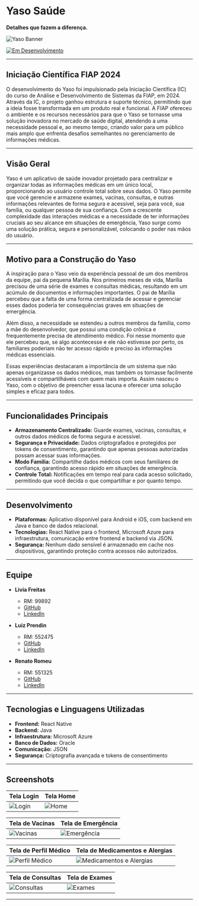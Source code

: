 # Yaso Saúde

**Detalhes que fazem a diferença.**

![Yaso Banner](https://i.ibb.co/4MV9Y03/yaso-banner-github.png)

[![Em Desenvolvimento](https://img.shields.io/badge/status-em%20desenvolvimento-yellow)](https://github.com/seuusuario/seuprojeto)

---

## Iniciação Científica FIAP 2024

O desenvolvimento do Yaso foi impulsionado pela Iniciação Científica (IC) do curso de Análise e Desenvolvimento de Sistemas da FIAP, em 2024. Através da IC, o projeto ganhou estrutura e suporte técnico, permitindo que a ideia fosse transformada em um produto real e funcional. A FIAP ofereceu o ambiente e os recursos necessários para que o Yaso se tornasse uma solução inovadora no mercado de saúde digital, atendendo a uma necessidade pessoal e, ao mesmo tempo, criando valor para um público mais amplo que enfrenta desafios semelhantes no gerenciamento de informações médicas.

---

## Visão Geral

Yaso é um aplicativo de saúde inovador projetado para centralizar e organizar todas as informações médicas em um único local, proporcionando ao usuário controle total sobre seus dados. O Yaso permite que você gerencie e armazene exames, vacinas, consultas, e outras informações relevantes de forma segura e acessível, seja para você, sua família, ou qualquer pessoa de sua confiança. Com a crescente complexidade das interações médicas e a necessidade de ter informações cruciais ao seu alcance em situações de emergência, Yaso surge como uma solução prática, segura e personalizável, colocando o poder nas mãos do usuário.

---

## Motivo para a Construção do Yaso

A inspiração para o Yaso veio da experiência pessoal de um dos membros da equipe, pai da pequena Marília. Nos primeiros meses de vida, Marília precisou de uma série de exames e consultas médicas, resultando em um acúmulo de documentos e informações importantes. O pai de Marília percebeu que a falta de uma forma centralizada de acessar e gerenciar esses dados poderia ter consequências graves em situações de emergência.

Além disso, a necessidade se estendeu a outros membros da família, como a mãe do desenvolvedor, que possui uma condição crônica e frequentemente precisa de atendimento médico. Foi nesse momento que ele percebeu que, se algo acontecesse e ele não estivesse por perto, os familiares poderiam não ter acesso rápido e preciso às informações médicas essenciais.

Essas experiências destacaram a importância de um sistema que não apenas organizasse os dados médicos, mas também os tornasse facilmente acessíveis e compartilháveis com quem mais importa. Assim nasceu o Yaso, com o objetivo de preencher essa lacuna e oferecer uma solução simples e eficaz para todos.

---

## Funcionalidades Principais

- **Armazenamento Centralizado:** Guarde exames, vacinas, consultas, e outros dados médicos de forma segura e acessível.
- **Segurança e Privacidade:** Dados criptografados e protegidos por tokens de consentimento, garantindo que apenas pessoas autorizadas possam acessar suas informações.
- **Modo Família:** Compartilhe dados médicos com seus familiares de confiança, garantindo acesso rápido em situações de emergência.
- **Controle Total:** Notificações em tempo real para cada acesso solicitado, permitindo que você decida o que compartilhar e por quanto tempo.

---

## Desenvolvimento

- **Plataformas:** Aplicativo disponível para Android e iOS, com backend em Java e banco de dados relacional.
- **Tecnologias:** React Native para o frontend, Microsoft Azure para infraestrutura, comunicação entre frontend e backend via JSON.
- **Segurança:** Nenhum dado sensível é armazenado em cache nos dispositivos, garantindo proteção contra acessos não autorizados.

---
## Equipe

- **Livia Freitas**
  - RM: 99892
  - [GitHub](https://github.com/freitaslivia)
  - [LinkedIn](https://www.linkedin.com/in/l%C3%ADvia-freitas-ferreira/)

- **Luiz Prendin**
  - RM: 552475
  - [GitHub](https://github.com/luizPrendin)
  - [LinkedIn](https://www.linkedin.com/in/luizprendin/)

- **Renato Romeu**
  - RM: 551325
  - [GitHub](https://github.com/RenatoRussano)
  - [LinkedIn](https://www.linkedin.com/in/renato-russano-706423a3/)

---

## Tecnologias e Linguagens Utilizadas

- **Frontend:** React Native
- **Backend:** Java
- **Infraestrutura:** Microsoft Azure
- **Banco de Dados:** Oracle
- **Comunicação:** JSON
- **Segurança:** Criptografia avançada e tokens de consentimento

---

## Screenshots

| Tela Login | Tela Home |
|------------------|----------------|
| ![Login](https://i.ibb.co/fpKBCQ5/MODELO-A-005.png) | ![Home](https://i.ibb.co/wCw6f5F/MODELO-A-006.png) |

| Tela de Vacinas | Tela de Emergência |
|---------------|--------------------|
| ![Vacinas](https://i.ibb.co/QdLDkHD/MODELO-A-001.png) | ![Emergência](https://i.ibb.co/0D63LDR/MODELO-A-002.png) |

| Tela de Perfil Médico | Tela de Medicamentos e Alergias |
|------------------|----------------|
| ![Perfil Médico](https://i.ibb.co/2n5gGL8/MODELO-A-003.png) | ![Medicamentos e Alergias](https://i.ibb.co/0JcyL3X/MODELO-A-004.png) |

| Tela de Consultas | Tela de Exames |
|------------------|----------------|
| ![Consultas](https://i.ibb.co/qNjqg1T/MODELO-A-008.png) | ![Exames](https://i.ibb.co/3zr8Ycz/MODELO-A-007.png) |

---
